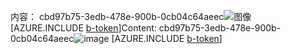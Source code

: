 <span data-ttu-id="20251-101">内容： cbd97b75-3edb-478e-900b-0cb04c64aeec![图像](02bbdfd8-941f-441c-b730-45c22794d5f1.png)
[AZURE.INCLUDE [b-token](45ef1eb2-1f5d-4e75-b366-3ddada78ced2.md)]</span><span class="sxs-lookup"><span data-stu-id="20251-101">Content: cbd97b75-3edb-478e-900b-0cb04c64aeec![image](02bbdfd8-941f-441c-b730-45c22794d5f1.png)
[AZURE.INCLUDE [b-token](45ef1eb2-1f5d-4e75-b366-3ddada78ced2.md)]</span></span>
